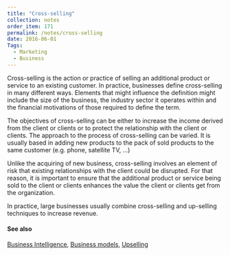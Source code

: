 ```yaml
---
title: "Cross-selling"
collection: notes
order_item: 171
permalink: /notes/cross-selling
date: 2016-06-01
Tags:
  - Marketing
  - Business
---
```


Cross-selling is the action or practice of selling an additional product or service to an existing customer. In practice, businesses define cross-selling in many different ways. Elements that might influence the definition might include the size of the business, the industry sector it operates within and the financial motivations of those required to define the term.

The objectives of cross-selling can be either to increase the income derived from the client or clients or to protect the relationship with the client or clients. The approach to the process of cross-selling can be varied. It is usually based in adding new products to the pack of sold products to the same customer (e.g. phone, satellite TV, ...)

Unlike the acquiring of new business, cross-selling involves an element of risk that existing relationships with the client could be disrupted. For that reason, it is important to ensure that the additional product or service being sold to the client or clients enhances the value the client or clients get from the organization.

In practice, large businesses usually combine cross-selling and up-selling techniques to increase revenue.


#### See also
[Business Intelligence](/notes/business_intelligence), [Business models](/notes/business_models), [Upselling](/notes/upselling)








